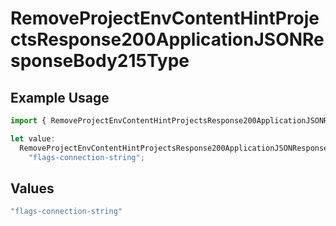 # RemoveProjectEnvContentHintProjectsResponse200ApplicationJSONResponseBody215Type

## Example Usage

```typescript
import { RemoveProjectEnvContentHintProjectsResponse200ApplicationJSONResponseBody215Type } from "@vercel/sdk/models/operations/removeprojectenv.js";

let value:
  RemoveProjectEnvContentHintProjectsResponse200ApplicationJSONResponseBody215Type =
    "flags-connection-string";
```

## Values

```typescript
"flags-connection-string"
```
